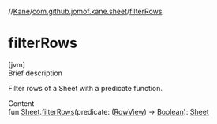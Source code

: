 //[Kane](../index.md)/[com.github.jomof.kane.sheet](index.md)/[filterRows](filter-rows.md)



# filterRows  
[jvm]  
Brief description  


Filter rows of a Sheet with a predicate function.

  
Content  
fun [Sheet](-sheet/index.md).[filterRows](filter-rows.md)(predicate: ([RowView](-row-view/index.md)) -> [Boolean](https://kotlinlang.org/api/latest/jvm/stdlib/kotlin/-boolean/index.html)): [Sheet](-sheet/index.md)  



